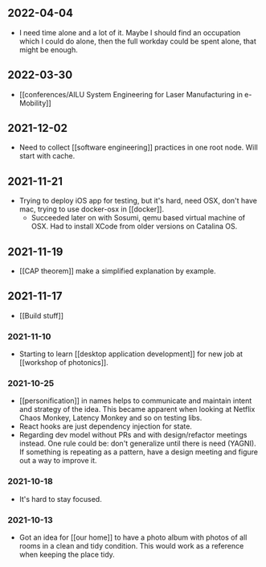## 2022-04-04 
 - I need time alone and a lot of it. Maybe I should find an occupation which I could do alone, then the full workday could be spent alone, that might be enough.


## 2022-03-30 
 - [[conferences/AILU System Engineering for Laser Manufacturing in e-Mobility]]

## 2021-12-02
 - Need to collect [[software engineering]] practices in one root node. Will start with cache.


## 2021-11-21
 - Trying to deploy iOS app for testing, but it's hard, need OSX, don't have mac, trying to use docker-osx in [[docker]].
   - Succeeded later on with Sosumi, qemu based virtual machine of OSX. Had to install XCode from older versions on Catalina OS.


## 2021-11-19
 - [[CAP theorem]] make a simplified explanation by example.

## 2021-11-17

 - [[Build stuff]]


### 2021-11-10

 - Starting to learn [[desktop application development]] for new job at [[workshop of photonics]].


### 2021-10-25

 - [[personification]] in names helps to communicate and maintain intent and strategy of the idea. This became apparent when looking at Netflix Chaos Monkey, Latency Monkey and so on testing libs.
 - React hooks are just dependency injection for state.
 - Regarding dev model without PRs and with design/refactor meetings instead. One rule could be: don't generalize until there is need (YAGNI). If something is repeating as a pattern, have a design meeting and figure out a way to improve it.


### 2021-10-18

 - It's hard to stay focused.


### 2021-10-13

 - Got an idea for [[our home]] to have a photo album with photos of all rooms in a clean and tidy condition. This would work as a reference when keeping the place tidy.
